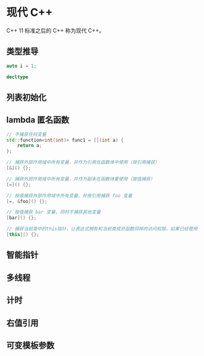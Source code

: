 # 现代 C++


C++ 11 标准之后的 C++ 称为现代 C++。

<!--more-->

## 类型推导

```cpp
auto i = 1;

decltype


```

## 列表初始化



## lambda 匿名函数

```cpp
// 不捕获任何变量
std::function<int(int)> func1 = [](int a) {
    return a;
};

// 捕获外部作用域中所有变量，并作为引用在函数体中使用（按引用捕获）
[&]() {};

// 捕获外部作用域中所有变量，并作为副本在函数体重使用（按值捕获）
[=]() {};

// 按值捕获外部作用域中所有变量，并按引用捕获 foo 变量
[=, &foo]() {};

// 按值捕获 bar 变量，同时不捕获其他变量
[bar]() {};

// 捕获当前类中的this指针，让表达式拥有和当前类成员函数同样的访问权限。如果已经使用了&或者=，就默认添加此选项。
[this]() {};
```

## 智能指针


## 多线程


## 计时


## 右值引用


## 可变模板参数
